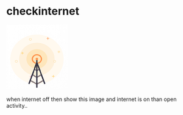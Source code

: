 # checkinternet

![](app/src/main/res/drawable/nointernet.png)

when internet off then  show this image and internet is on than open activity..
